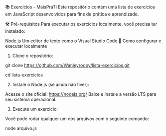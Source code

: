📚 Exercícios - MaisPraTi
Este repositório contém uma lista de exercícios em JavaScript desenvolvidos para fins de prática e aprendizado.

🛠️ Pré-requisitos
Para executar os exercícios localmente, você precisa ter instalado:

Node.js
Um editor de texto como o Visual Studio Code
🚀 Como configurar e executar localmente
1. Clone o repositório:

git clone https://github.com/Wanleyrooby/lista-exercicios.git

cd lista-exercicios

2. Instale o Node.js (se ainda não tiver):

Acesse o site oficial: https://nodejs.org/
Baixe e instale a versão LTS para seu sistema operacional.

3. Execute um exercício:

Você pode rodar qualquer um dos arquivos com o seguinte comando:

node arquivo.js
